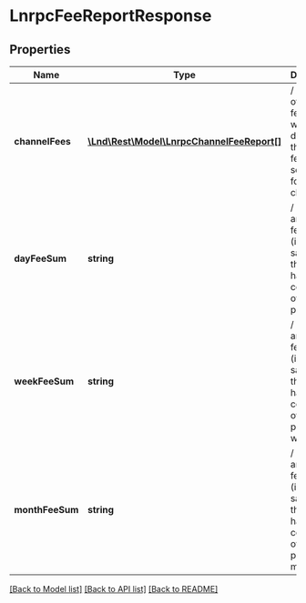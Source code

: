 # LnrpcFeeReportResponse

## Properties
Name | Type | Description | Notes
------------ | ------------- | ------------- | -------------
**channelFees** | [**\Lnd\Rest\Model\LnrpcChannelFeeReport[]**](LnrpcChannelFeeReport.md) | / An array of channel fee reports which describes the current fee schedule for each channel. | [optional] 
**dayFeeSum** | **string** | / The total amount of fee revenue (in satoshis) the switch has collected over the past 24 hrs. | [optional] 
**weekFeeSum** | **string** | / The total amount of fee revenue (in satoshis) the switch has collected over the past 1 week. | [optional] 
**monthFeeSum** | **string** | / The total amount of fee revenue (in satoshis) the switch has collected over the past 1 month. | [optional] 

[[Back to Model list]](../README.md#documentation-for-models) [[Back to API list]](../README.md#documentation-for-api-endpoints) [[Back to README]](../README.md)



